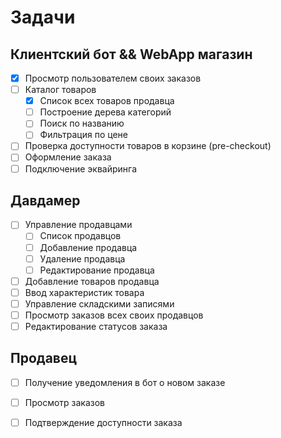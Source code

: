 # Задачи

## Клиентский бот && WebApp магазин

- [X] Просмотр пользователем своих заказов
- [ ] Каталог товаров
    - [X] Список всех товаров продавца
    - [ ] Построение дерева категорий
    - [ ] Поиск по названию
    - [ ] Фильтрация по цене
- [ ] Проверка доступности товаров в корзине (pre-checkout)
- [ ] Оформление заказа
- [ ] Подключение эквайринга

## Давдамер

- [ ] Управление продавцами
    - [ ] Список продавцов
    - [ ] Добавление продавца
    - [ ] Удаление продавца
    - [ ] Редактирование продавца
- [ ] Добавление товаров продавца
- [ ] Ввод характеристик товара
- [ ] Управление складскими записями
- [ ] Просмотр заказов всех своих продавцов
- [ ] Редактирование статусов заказа

## Продавец

- [ ] Получение уведомления в бот о новом заказе
- [ ] Просмотр заказов
- [ ] Подтверждение доступности заказа


